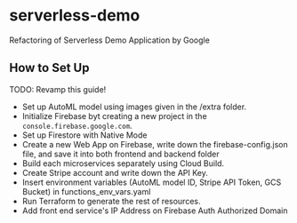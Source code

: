 # serverless-demo
Refactoring of Serverless Demo Application by Google

## How to Set Up

TODO: Revamp this guide!

- Set up AutoML model using images given in the /extra folder.
- Initialize Firebase byt creating a new project in the `console.firebase.google.com`.
- Set up Firestore with Native Mode
- Create a new Web App on Firebase, write down the firebase-config.json file, and save it into both frontend and backend folder
- Build each microservices separately using Cloud Build.
- Create Stripe account and write down the API Key.
- Insert environment variables (AutoML model ID, Stripe API Token, GCS Bucket) in functions_env_vars.yaml
- Run Terraform to generate the rest of resources.
- Add front end service's IP Address on Firebase Auth Authorized Domain